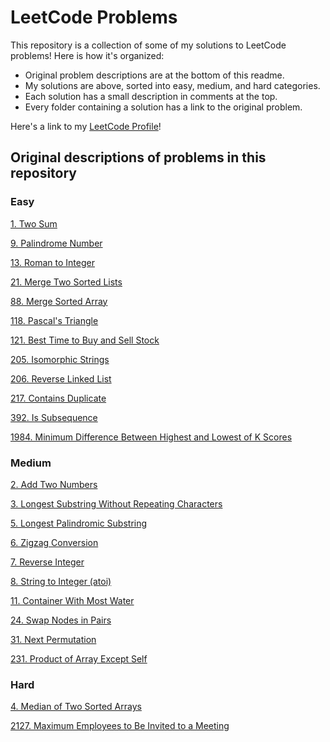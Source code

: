 # LeetCode Problems
This repository is a collection of some of my solutions to LeetCode problems! Here is how it's organized:

- Original problem descriptions are at the bottom of this readme.
- My solutions are above, sorted into easy, medium, and hard categories.
- Each solution has a small description in comments at the top.
- Every folder containing a solution has a link to the original problem.

Here's a link to my [LeetCode Profile](https://leetcode.com/sbathaee/)!

## Original descriptions of problems in this repository
### Easy
[1. Two Sum](https://leetcode.com/problems/two-sum/description/)

[9. Palindrome Number](https://leetcode.com/problems/palindrome-number/description/)

[13. Roman to Integer](https://leetcode.com/problems/roman-to-integer/description/)

[21. Merge Two Sorted Lists](https://leetcode.com/problems/merge-two-sorted-lists/description/)

[88. Merge Sorted Array](https://leetcode.com/problems/merge-sorted-array/description/)

[118. Pascal's Triangle](https://leetcode.com/problems/pascals-triangle/description/)

[121. Best Time to Buy and Sell Stock](https://leetcode.com/problems/best-time-to-buy-and-sell-stock/description/)

[205. Isomorphic Strings](https://leetcode.com/problems/isomorphic-strings/description/)

[206. Reverse Linked List](https://leetcode.com/problems/reverse-linked-list/description/)

[217. Contains Duplicate](https://leetcode.com/problems/contains-duplicate/description/)

[392. Is Subsequence](https://leetcode.com/problems/is-subsequence/)

[1984. Minimum Difference Between Highest and Lowest of K Scores](https://leetcode.com/problems/minimum-difference-between-highest-and-lowest-of-k-scores/)

### Medium
[2. Add Two Numbers](https://leetcode.com/problems/add-two-numbers/description/)

[3. Longest Substring Without Repeating Characters](https://leetcode.com/problems/longest-substring-without-repeating-characters/description/)

[5. Longest Palindromic Substring](https://leetcode.com/problems/longest-palindromic-substring/description/)

[6. Zigzag Conversion](https://leetcode.com/problems/zigzag-conversion/description/)

[7. Reverse Integer](https://leetcode.com/problems/reverse-integer/description/)

[8. String to Integer (atoi)](https://leetcode.com/problems/string-to-integer-atoi/description/)

[11. Container With Most Water](https://leetcode.com/problems/container-with-most-water/description/)

[24. Swap Nodes in Pairs](https://leetcode.com/problems/swap-nodes-in-pairs/description/)

[31. Next Permutation](https://leetcode.com/problems/next-permutation/description/)

[231. Product of Array Except Self](https://leetcode.com/problems/product-of-array-except-self/)

### Hard
[4. Median of Two Sorted Arrays](https://leetcode.com/problems/median-of-two-sorted-arrays/description/)

[2127. Maximum Employees to Be Invited to a Meeting](https://leetcode.com/problems/maximum-employees-to-be-invited-to-a-meeting/description/)

